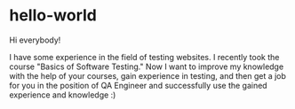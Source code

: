 # hello-world

Hi everybody!

I have some experience in the field of testing websites. I recently took the course "Basics of Software Testing."
Now I want to improve my knowledge with the help of your courses, gain experience in testing, and then get a job for you in the position of QA Engineer and successfully use the gained experience and knowledge :)
